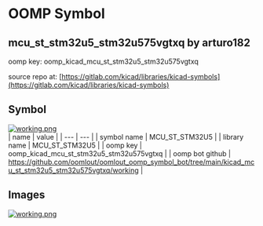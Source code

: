 # OOMP Symbol  
## mcu_st_stm32u5_stm32u575vgtxq  by arturo182  
  
oomp key: oomp_kicad_mcu_st_stm32u5_stm32u575vgtxq  
  
source repo at: [https://gitlab.com/kicad/libraries/kicad-symbols](https://gitlab.com/kicad/libraries/kicad-symbols)  
## Symbol  
  
[![working.png](working_600.png)](working.png)  
| name | value | 
| --- | --- | 
| symbol name | MCU_ST_STM32U5 | 
| library name | MCU_ST_STM32U5 | 
| oomp key | oomp_kicad_mcu_st_stm32u5_stm32u575vgtxq | 
| oomp bot github | https://github.com/oomlout/oomlout_oomp_symbol_bot/tree/main/kicad_mcu_st_stm32u5_stm32u575vgtxq/working | 
## Images  
  
[![working.png](working_140.png)](working.png)  
